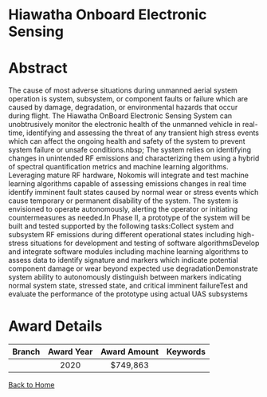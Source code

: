 
Hiawatha Onboard Electronic Sensing
===================================

# Abstract


The cause of most adverse situations during unmanned aerial system operation is system, subsystem, or component faults or failure which are caused by damage, degradation, or environmental hazards that occur during flight. The Hiawatha OnBoard Electronic Sensing System can unobtrusively monitor the electronic health of the unmanned vehicle in real-time, identifying and assessing the threat of any transient high stress events which can affect the ongoing health and safety of the system to prevent system failure or unsafe conditions.nbsp; The system relies on identifying changes in unintended RF emissions and characterizing them using a hybrid of spectral quantification metrics and machine learning algorithms. Leveraging mature RF hardware, Nokomis will integrate and test machine learning algorithms capable of assessing emissions changes in real time identify imminent fault states caused by normal wear or stress events which cause temporary or permanent disability of the system. The system is envisioned to operate autonomously, alerting the operator or initiating countermeasures as needed.In Phase II, a prototype of the system will be built and tested supported by the following tasks:Collect system and subsystem RF emissions during different operational states including high-stress situations for development and testing of software algorithmsDevelop and integrate software modules including machine learning algorithms to assess data to identify signature and markers which indicate potential component damage or wear beyond expected use degradationDemonstrate system ability to autonomously distinguish between markers indicating normal system state, stressed state, and critical imminent failureTest and evaluate the performance of the prototype using actual UAS subsystems  

# Award Details

|Branch|Award Year|Award Amount|Keywords|
| :---: | :---: | :---: | :---: |
||2020|$749,863||
  
  


[Back to Home](https://github.com/chrischow/dod_sbir_awards/JT/#567)